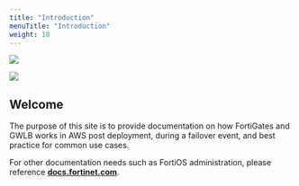 ```yaml
---
title: "Introduction"
menuTitle: "Introduction"
weight: 10
---
```


![](./fgts-gwlb1.png)

![](./fgts-gwlb2.png)

## Welcome

The purpose of this site is to provide documentation on how FortiGates and GWLB works in AWS post deployment, during a failover event, and best practice for common use cases.

For other documentation needs such as FortiOS administration, please reference [**docs.fortinet.com**](https://docs.fortinet.com/).